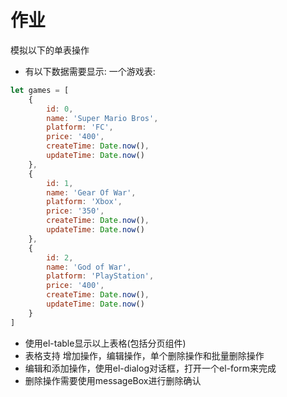 # 作业
模拟以下的单表操作

- 有以下数据需要显示: 一个游戏表:
```js
let games = [
    {
        id: 0,
        name: 'Super Mario Bros',
        platform: 'FC',
        price: '400',
        createTime: Date.now(),
        updateTime: Date.now()
    },
    {
        id: 1,
        name: 'Gear Of War',
        platform: 'Xbox',
        price: '350',
        createTime: Date.now(),
        updateTime: Date.now()
    },
    {
        id: 2,
        name: 'God of War',
        platform: 'PlayStation',
        price: '400',
        createTime: Date.now(),
        updateTime: Date.now()
    }
]
```

- 使用el-table显示以上表格(包括分页组件)
- 表格支持 增加操作，编辑操作，单个删除操作和批量删除操作
- 编辑和添加操作，使用el-dialog对话框，打开一个el-form来完成
- 删除操作需要使用messageBox进行删除确认